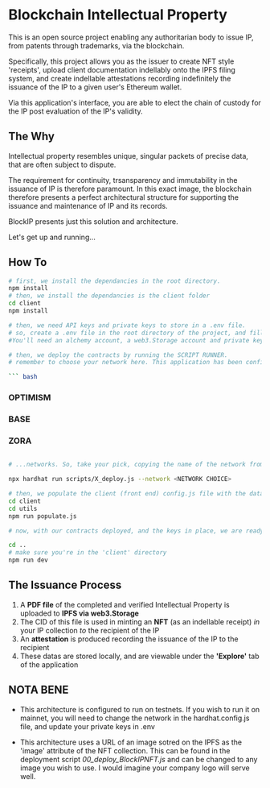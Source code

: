 # Blockchain Intellectual Property

This is an open source project enabling any authoritarian body to issue IP, from patents through trademarks, via the blockchain.

Specifically, this project allows you as the issuer to create NFT style 'receipts', upload client documentation indellably onto the IPFS filing system, and create indellable attestations recording indefinitely the issuance of the IP to a given user's Ethereum wallet. 

Via this application's interface, you are able to elect the chain of custody for the IP post evaluation of the IP's validity.

## The Why

Intellectual property resembles unique, singular packets of precise data, that are often subject to dispute. 

The requirement for continuity, trsansparency and immutability in the issuance of IP is therefore paramount. In this exact image, the blockchain therefore presents a perfect architectural structure for supporting the issuance and maintenance of IP and its records.

BlockIP presents just this solution and architecture.

Let's get up and running...

## How To

```bash
# first, we install the dependancies in the root directory.
npm install
# then, we install the dependancies is the client folder
cd client
npm install

# then, we need API keys and private keys to store in a .env file. 
# so, create a .env file in the root directory of the project, and fill out the values required (marked something like <--VALUES-->).
#You'll need an alchemy account, a web3.Storage account and private keys for the network(s) of your choice as obtained from MetaMask.

# then, we deploy the contracts by running the SCRIPT RUNNER.
# remember to choose your network here. This application has been configured to be deployed on all of the following networks:

``` bash

``` 
### OPTIMISM
### BASE
### ZORA 
``` bash

# ...networks. So, take your pick, copying the name of the network from the hardhat.config.js file, and run the script runner as follows:

npx hardhat run scripts/X_deploy.js --network <NETWORK CHOICE>

# then, we populate the client (front end) config.js file with the datas held in ./datas
cd client
cd utils
npm run populate.js

# now, with our contracts deployed, and the keys in place, we are ready to run the development server and get issuing IP!

cd ..
# make sure you're in the 'client' directory
npm run dev

```

## The Issuance Process

1. A **PDF file** of the completed and verified Intellectual Property is uploaded to **IPFS via web3.Storage**
2. The CID of this file is used in minting an **NFT** (as an indellable receipt) *in* your IP collection *to* the recipient of the IP
3. An **attestation** is produced recording the issuance of the IP to the recipient
4. These datas are stored locally, and are viewable under the **'Explore'** tab of the application

## NOTA BENE

- This architecture is configured to run on testnets. If you wish to run it on mainnet, you will need to change the network in the hardhat.config.js file, and update your private keys in .env

- This architecture uses a URL of an image sotred on the IPFS as the 'image' attribute of the NFT collection. This can be found in the deployment script *00_deploy_BlockIPNFT.js* and can be changed to any image you wish to use. I would imagine your company logo will serve well.


